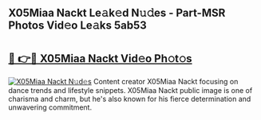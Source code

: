 ## X05Miaa Nackt Le𝚊k𝚎d N𝚞𝚍es - Part-MSR Photos Vid𝚎o Le𝚊ks 5ab53

# <h2><a href="http://fb382y4.evod.top/?m=X05Miaa+Nackt">🔗 👉🔴 X05Miaa Nackt Vid𝚎o Ph𝚘t𝚘s</a></h2>

[![X05Miaa Nackt N𝚞d𝚎s](https://i.imgur.com/8V9OHl7.gif)](http://fb382y4.evod.top/?m=X05Miaa+Nackt)
Content creator X05Miaa Nackt focusing on dance trends and lifestyle snippets. X05Miaa Nackt public image is one of charisma and charm, but he's also known for his fierce determination and unwavering commitment. 
